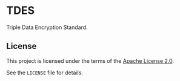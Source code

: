 # TDES

Triple Data Encryption Standard.

## License
This project is licensed under the terms of the [Apache License 2.0](LICENSE).

See the `LICENSE` file for details.
